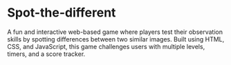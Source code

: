 # Spot-the-different
A fun and interactive web-based game where players test their observation skills by spotting differences between two similar images. Built using HTML, CSS, and JavaScript, this game challenges users with multiple levels, timers, and a score tracker.
